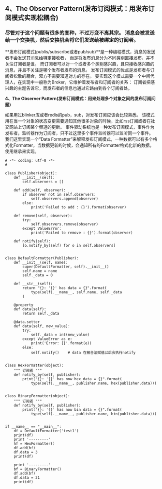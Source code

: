

## 4、The Observer Pattern(发布订阅模式：用发布订阅模式实现松耦合)

### 尽管对于这个问题有很多的变种，不过万变不离其宗。 消息会被发送给一个交换机，然后交换机会将它们发送给被绑定的订阅者。

**发布订阅模式(publis/subscribe或者pub/sub)**是一种编程模式，消息的发送者不会发送其消息给特定接收者，
而是将发布消息分为不同类别直接发布，并不关注订阅者是谁。
而订阅者可以对一个或者多个类别感兴趣，且只接收感兴趣的消息，并且不关注是哪个发布者发布的消息。 
发布订阅模式的优点是发布者与订阅者松散的耦合，双方不需要知道对方的存在。
要实现这个模式需要一个中间代理人，在实现中一般称为Broker，它维护着发布者和订阅者的关系：
订阅者把感兴趣的主题告诉它，而发布者的信息也通过它路由到各个订阅者处。


**4、The Observer Pattern(发布订阅模式：用来处理多个对象之间的发布订阅问题)**

如果用过blinker库或者redis的pub，sub，对发布订阅应该会比较熟悉。
该模式用在当一个对象的状态变更需要通知其他很多对象的时候，比如rss订阅或者在社交网站上订阅某个频道的更新。
事件驱动系统也是一种发布订阅模式，事件作为发布者，监听器作为订阅者，只不过这里多个事件监听器可以监听同一个事件。 
我们这里实现一个”Data Formatter”来解释发布订阅模式，一种数据可以有多个格式化Formatter，当数据更新的时候，会通知所有的Formatter格式化新的数据。
使用继承来实现。

```
# -*- coding: utf-8 -*-
#

class Publisher(object):
    def __init__(self):
        self.observers = []

    def add(self, observer):
        if observer not in self.observers:
            self.observers.append(observer)
        else:
            print('Failed to add : {}').format(observer)

    def remove(self, observer):
        try:
            self.observers.remove(observer)
        except ValueError:
            print('Failed to remove : {}').format(observer)

    def notify(self):
        [o.notify_by(self) for o in self.observers]


class DefaultFormatter(Publisher):
    def __init__(self, name):
        super(DefaultFormatter, self).__init__()
        self.name = name
        self._data = 0

    def __str__(self):
        return "{}: '{}' has data = {}".format(
            type(self).__name__, self.name, self._data
        )

    @property
    def data(self):
        return self._data

    @data.setter
    def data(self, new_value):
        try:
            self._data = int(new_value)
        except ValueError as e:
            print('Error: {}'.format(e))
        else:
            self.notify()    # data 在被合法赋值以后会执行notify


class HexFormatter(object):
    """ 订阅者 """
    def notify_by(self, publisher):
        print("{}: '{}' has now hex data = {}".format(
            type(self).__name__, publisher.name, hex(publisher.data)))


class BinaryFormatter(object):
    """ 订阅者 """
    def notify_by(self, publisher):
        print("{}: '{}' has now bin data = {}".format(
            type(self).__name__, publisher.name, bin(publisher.data)))


if __name__ == "__main__":
    df = DefaultFormatter('test1')
    print(df)
    print '---------'
    hf = HexFormatter()
    df.add(hf)
    df.data = 3
    print(df)

    print '---------'
    bf = BinaryFormatter()
    df.add(bf)
    df.data = 21
    print(df)
```